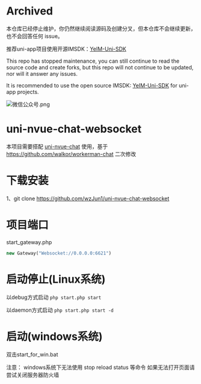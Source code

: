 # Archived
本仓库已经停止维护，你仍然继续阅读源码及创建分叉，但本仓库不会继续更新，也不会回答任何 issue。

推荐uni-app项目使用开源IMSDK：[YeIM-Uni-SDK](https://github.com/wzJun1/YeIM-Uni-SDK)

This repo has stopped maintenance, you can still continue to read the source code and create forks, but this repo will not continue to be updated, nor will it answer any issues.

It is recommended to use the open source IMSDK: [YeIM-Uni-SDK](https://github.com/wzJun1/YeIM-Uni-SDK) for uni-app projects.

![微信公众号.png](https://s2.loli.net/2024/03/31/MHE1CD3WtP2nUOQ.jpg)

# uni-nvue-chat-websocket



本项目需要搭配 [uni-nvue-chat](https://github.com/wzJun1/uni-nvue-chat) 使用，基于 https://github.com/walkor/workerman-chat 二次修改



# 下载安装

1、git clone https://github.com/wzJun1/uni-nvue-chat-websocket



# 项目端口

start_gateway.php

```php
new Gateway("Websocket://0.0.0.0:6621")
```



# 启动停止(Linux系统)

以debug方式启动
`php start.php start`



以daemon方式启动
`php start.php start -d`



# 启动(windows系统)

双击start_for_win.bat

注意：
windows系统下无法使用 stop reload status 等命令
如果无法打开页面请尝试关闭服务器防火墙

